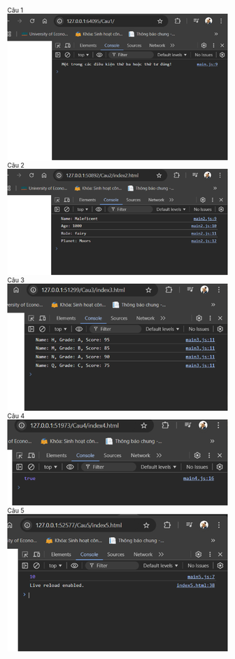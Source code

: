 Câu 1
![image alt](https://github.com/thanhmai2604950/MiniPro2/blob/1233aa5f80b4d34fd1ff2efdea12144dacbf9ac1/Readme/Screenshot%202024-12-07%20144231.png?raw=true)
Câu 2
![image alt](https://github.com/thanhmai2604950/MiniPro2/blob/1233aa5f80b4d34fd1ff2efdea12144dacbf9ac1/Readme/Screenshot%202024-12-07%20145642.png?raw=true)
Câu 3
![image alt](https://github.com/thanhmai2604950/MiniPro2/blob/1233aa5f80b4d34fd1ff2efdea12144dacbf9ac1/Readme/Screenshot%202024-12-07%20151031.png?raw=true)
Câu 4
![image alt](https://github.com/thanhmai2604950/MiniPro2/blob/1233aa5f80b4d34fd1ff2efdea12144dacbf9ac1/Readme/Screenshot%202024-12-07%20152526.png)
Câu 5
![image alt](https://github.com/thanhmai2604950/MiniPro2/blob/1233aa5f80b4d34fd1ff2efdea12144dacbf9ac1/Readme/Screenshot%202024-12-07%20153239.png)
